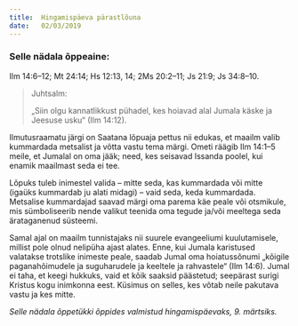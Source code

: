 ```yaml
---
title:  Hingamispäeva pärastlõuna
date:   02/03/2019
---
```


### Selle nädala õppeaine:
Ilm 14:6–12; Mt 24:14; Hs 12:13, 14; 2Ms 20:2–11; Js 21:9; Js 34:8–10.

> <p>Juhtsalm:</p>
> „Siin olgu kannatlikkust pühadel, kes hoiavad alal Jumala käske ja Jeesuse usku“ (Ilm 14:12).

Ilmutusraamatu järgi on Saatana lõpuaja pettus nii edukas, et maailm valib kummardada metsalist ja võtta vastu tema märgi. Ometi räägib Ilm 14:1–5 meile, et Jumalal on oma jääk; need, kes seisavad Issanda poolel, kui enamik maailmast seda ei tee.

Lõpuks tuleb inimestel valida – mitte seda, kas kummardada või mitte (igaüks kummardab ju alati midagi) – vaid seda, keda kummardada. Metsalise kummardajad saavad märgi oma parema käe peale või otsmikule, mis sümboliseerib nende valikut teenida oma tegude ja/või meeltega seda ärataganenud süsteemi.

Samal ajal on maailm tunnistajaks nii suurele evangeeliumi kuulutamisele, millist pole olnud nelipüha ajast alates. Enne, kui Jumala karistused valatakse trotslike inimeste peale, saadab Jumal oma hoiatussõnumi „kõigile paganahõimudele ja suguharudele ja keeltele ja rahvastele“ (Ilm 14:6). Jumal ei taha, et keegi hukkuks, vaid et kõik saaksid päästetud; seepärast surigi Kristus kogu inimkonna eest. Küsimus on selles, kes võtab neile pakutava vastu ja kes mitte.

_Selle nädala õppetükki õppides valmistud hingamispäevaks, 9. märtsiks._
